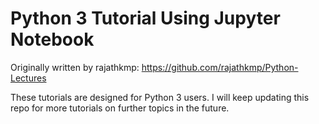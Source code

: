 # Python 3 Tutorial Using Jupyter Notebook

Originally written by rajathkmp: https://github.com/rajathkmp/Python-Lectures

These tutorials are designed for Python 3 users. I will keep updating this repo for more tutorials on further topics in the future.

